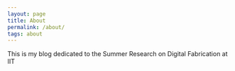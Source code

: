 ```yaml
---
layout: page
title: About
permalink: /about/
tags: about
---
```


This is my blog dedicated to the Summer Research on Digital Fabrication at IIT
